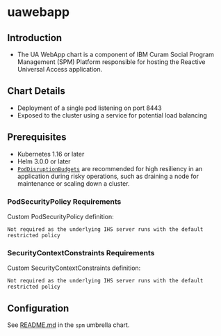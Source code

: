 # uawebapp

## Introduction

* The UA WebApp chart is a component of IBM Curam Social Program Management (SPM) Platform responsible for hosting the Reactive Universal Access application.

## Chart Details

* Deployment of a single pod listening on port 8443
* Exposed to the cluster using a service for potential load balancing

## Prerequisites

* Kubernetes 1.16 or later
* Helm 3.0.0 or later
* [`PodDisruptionBudgets`](https://kubernetes.io/docs/tasks/run-application/configure-pdb/) are recommended for high resiliency in an application during risky operations, such as draining a node for maintenance or scaling down a cluster.

### PodSecurityPolicy Requirements

Custom PodSecurityPolicy definition:

```
Not required as the underlying IHS server runs with the default restricted policy
```

### SecurityContextConstraints Requirements

Custom SecurityContextConstraints definition:

```
Not required as the underlying IHS server runs with the default restricted policy
```

## Configuration

See [README.md](../spm) in the `spm` umbrella chart.
